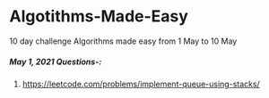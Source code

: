 # Algotithms-Made-Easy
10 day challenge Algorithms made easy from 1 May to 10 May

##### May 1, 2021 Questions-:

1. https://leetcode.com/problems/implement-queue-using-stacks/
